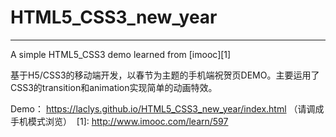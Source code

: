 # HTML5_CSS3_new_year
------
A simple HTML5_CSS3 demo learned from [imooc][1]

基于H5/CSS3的移动端开发，以春节为主题的手机端祝贺页DEMO。主要运用了CSS3的transition和animation实现简单的动画特效。

Demo： https://laclys.github.io/HTML5_CSS3_new_year/index.html
（请调成手机模式浏览）
  [1]: http://www.imooc.com/learn/597
  
